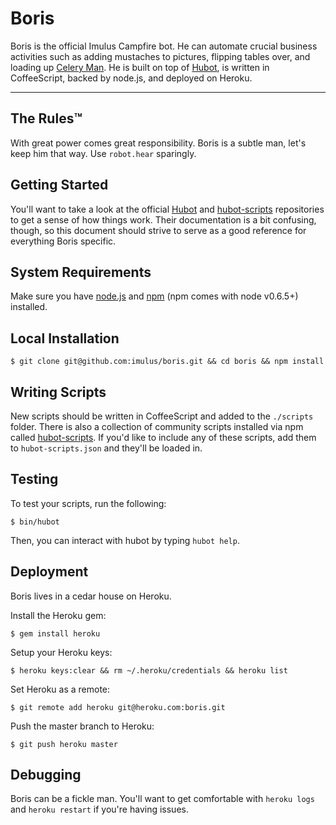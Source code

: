 # Boris

Boris is the official Imulus Campfire bot. He can automate crucial business activities such as adding mustaches to pictures, flipping tables over, and loading up [Celery Man](http://www.youtube.com/watch?v=XWX4GUYGQXQ). He is built on top of [Hubot](https://github.com/github/hubot), is written in CoffeeScript, backed by node.js, and deployed on Heroku.

---

## The Rules™

With great power comes great responsibility. Boris is a subtle man, let's keep him that way. Use `robot.hear` sparingly.

## Getting Started

You'll want to take a look at the official [Hubot](https://github.com/github/hubot) and [hubot-scripts](https://github.com/github/hubot-scripts) repositories to get a sense of how things work. Their documentation is a bit confusing, though, so this document should strive to serve as a good reference for everything Boris specific.

## System Requirements

Make sure you have [node.js](http://nodejs.org/) and [npm](http://npmjs.org/) (npm comes with node v0.6.5+) installed.

## Local Installation

    $ git clone git@github.com:imulus/boris.git && cd boris && npm install

## Writing Scripts

New scripts should be written in CoffeeScript and added to the `./scripts` folder. There is also a collection of community scripts installed via npm called [hubot-scripts](https://github.com/github/hubot-scripts). If you'd like to include any of these scripts, add them to `hubot-scripts.json` and they'll be loaded in.

## Testing

To test your scripts, run the following:

    $ bin/hubot

Then, you can interact with hubot by typing `hubot help`.

## Deployment

Boris lives in a cedar house on Heroku.

Install the Heroku gem:

    $ gem install heroku

Setup your Heroku keys:

    $ heroku keys:clear && rm ~/.heroku/credentials && heroku list

Set Heroku as a remote:

    $ git remote add heroku git@heroku.com:boris.git

Push the master branch to Heroku:

    $ git push heroku master

## Debugging

Boris can be a fickle man. You'll want to get comfortable with `heroku logs` and `heroku restart` if you're having issues.